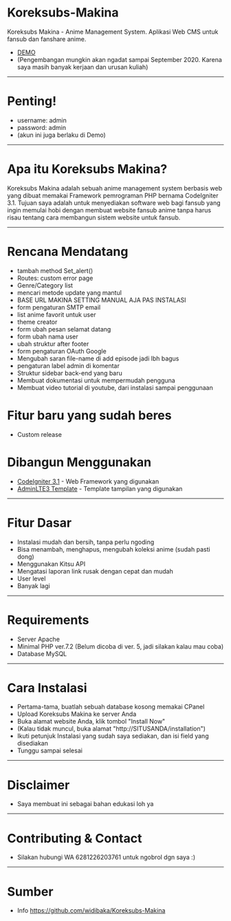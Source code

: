 # Koreksubs-Makina
Koreksubs Makina - Anime Management System. 
Aplikasi Web CMS untuk fansub dan fanshare anime.
* [DEMO](http://koreksoft.online/makina/client/home.asp)
* (Pengembangan mungkin akan ngadat sampai September 2020. Karena saya masih banyak kerjaan dan urusan kuliah)
************
# Penting!
- username: admin
- password: admin
- (akun ini juga berlaku di Demo)
************
# Apa itu Koreksubs Makina?
Koreksubs Makina adalah sebuah anime management system berbasis web yang dibuat memakai Framework pemrograman PHP bernama CodeIgniter 3.1.
Tujuan saya adalah untuk menyediakan software web bagi fansub yang ingin memulai hobi dengan membuat website fansub anime tanpa harus risau tentang cara membangun sistem website untuk fansub.
************

# Rencana Mendatang
- tambah method Set_alert()
- Routes: custom error page
- Genre/Category list
- mencari metode update yang mantul
- BASE URL MAKINA SETTING MANUAL AJA PAS INSTALASI
- form pengaturan SMTP email
- list anime favorit untuk user
- theme creator
- form ubah pesan selamat datang
- form ubah nama user
- ubah struktur after footer
- form pengaturan OAuth Google 
- Mengubah saran file-name di add episode jadi lbh bagus
- pengaturan label admin di komentar
- Struktur sidebar back-end yang baru
- Membuat dokumentasi untuk mempermudah pengguna
- Membuat video tutorial di youtube, dari instalasi sampai penggunaan
# Fitur baru yang sudah beres
- Custom release
# Dibangun Menggunakan
* [CodeIgniter 3.1](http://codeigniter.com/) - Web Framework yang digunakan
* [AdminLTE3 Template](https://adminlte.io/themes/AdminLTE) - Template tampilan yang digunakan
************
# Fitur Dasar
- Instalasi mudah dan bersih, tanpa perlu ngoding
- Bisa menambah, menghapus, mengubah koleksi anime (sudah pasti dong)
- Menggunakan Kitsu API
- Mengatasi laporan link rusak dengan cepat dan mudah
- User level
- Banyak lagi
************
# Requirements
- Server Apache
- Minimal PHP ver.7.2 (Belum dicoba di ver. 5, jadi silakan kalau mau coba)
- Database MySQL
************
# Cara Instalasi
- Pertama-tama, buatlah sebuah database kosong memakai CPanel
- Upload Koreksubs Makina ke server Anda
- Buka alamat website Anda, klik tombol "Install Now"
- (Kalau tidak muncul, buka alamat "http://SITUSANDA/installation")
- Ikuti petunjuk Instalasi yang sudah saya sediakan, dan isi field yang disediakan
- Tunggu sampai selesai
************
# Disclaimer
- Saya membuat ini sebagai bahan edukasi loh ya
************
# Contributing & Contact
- Silakan hubungi WA 6281226203761 untuk ngobrol dgn saya :)

************
# Sumber
-  Info <https://github.com/widibaka/Koreksubs-Makina>
